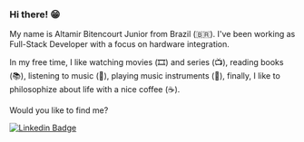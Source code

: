 ### Hi there! 😁

My name is Altamir Bitencourt Junior from Brazil (🇧🇷). I've been working as Full-Stack Developer with a focus on hardware integration.

In my free time, I like watching movies (🎞️) and series (📺), reading books (📚), listening to music (🎵), playing music instruments (🎷), finally, I like to philosophize about life with a nice coffee (☕).

Would you like to find me?

[![Linkedin Badge](https://img.shields.io/badge/-LinkedIn-blue?style=flat-square&logo=Linkedin&logoColor=white&link=https://www.linkedin.com/in/altamir-bitencourt-jr/)](https://www.linkedin.com/in/altamir-bitencourt-jr/)


<!--
**abitencourtjunior/abitencourtjunior** is a ✨ _special_ ✨ repository because its `README.md` (this file) appears on your GitHub profile.

Here are some ideas to get you started:

- 🔭 I’m currently working on ...
- 🌱 I’m currently learning ...
- 👯 I’m looking to collaborate on ...
- 🤔 I’m looking for help with ...
- 💬 Ask me about ...
- 📫 How to reach me: ...
- 😄 Pronouns: ...
- ⚡ Fun fact: ...
-->

